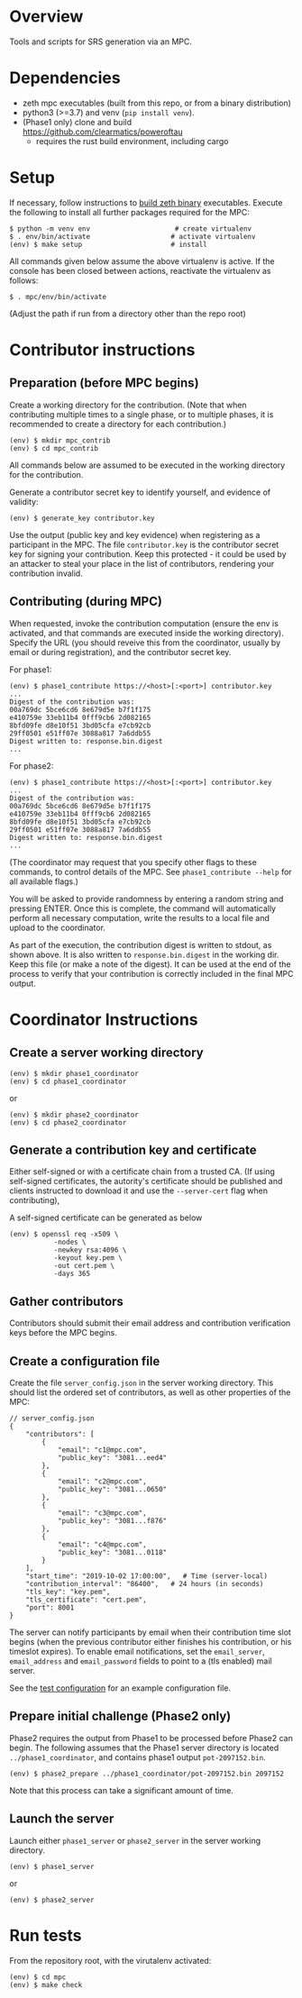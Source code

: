 # Overview

Tools and scripts for SRS generation via an MPC.

# Dependencies

- zeth mpc executables (built from this repo, or from a binary distribution)
- python3 (>=3.7) and venv (`pip install venv`).
- (Phase1 only) clone and build https://github.com/clearmatics/poweroftau
  - requires the rust build environment, including cargo

# Setup

If necessary, follow instructions to [build zeth binary](../README.md)
executables.  Execute the following to install all further packages required
for the MPC:

```console
$ python -m venv env                     # create virtualenv
$ . env/bin/activate                    # activate virtualenv
(env) $ make setup                      # install
```

All commands given below assume the above virtualenv is active.  If the console
has been closed between actions, reactivate the virtualenv as follows:

```console
$ . mpc/env/bin/activate
```

(Adjust the path if run from a directory other than the repo root)


# Contributor instructions

## Preparation (before MPC begins)

Create a working directory for the contribution.  (Note that when contributing
multiple times to a single phase, or to multiple phases, it is recommended to
create a directory for each contribution.)

```console
(env) $ mkdir mpc_contrib
(env) $ cd mpc_contrib
```

All commands below are assumed to be executed in the working directory for the
contribution.

Generate a contributor secret key to identify yourself, and evidence of
validity:

```console
(env) $ generate_key contributor.key
```

Use the output (public key and key evidence) when registering as a participant
in the MPC.  The file `contributor.key` is the contributor secret key for
signing your contribution.  Keep this protected - it could be used by an
attacker to steal your place in the list of contributors, rendering your
contribution invalid.

## Contributing (during MPC)

When requested, invoke the contribution computation (ensure the env is
activated, and that commands are executed inside the working directory).
Specify the URL (you should reveive this from the coordinator, usually by email
or during registration), and the contributor secret key.

For phase1:
```console
(env) $ phase1_contribute https://<host>[:<port>] contributor.key
...
Digest of the contribution was:
00a769dc 5bce6cd6 8e679d5e b7f1f175
e410759e 33eb11b4 0fff9cb6 2d082165
8bfd09fe d8e10f51 3bd05cfa e7cb92cb
29ff0501 e51ff07e 3088a817 7a6ddb55
Digest written to: response.bin.digest
...
```

For phase2:
```console
(env) $ phase1_contribute https://<host>[:<port>] contributor.key
...
Digest of the contribution was:
00a769dc 5bce6cd6 8e679d5e b7f1f175
e410759e 33eb11b4 0fff9cb6 2d082165
8bfd09fe d8e10f51 3bd05cfa e7cb92cb
29ff0501 e51ff07e 3088a817 7a6ddb55
Digest written to: response.bin.digest
...
```

(The coordinator may request that you specify other flags to these commands, to
control details of the MPC.  See `phase1_contribute --help` for all available
flags.)

You will be asked to provide randomness by entering a random string and
pressing ENTER.  Once this is complete, the command will automatically perform
all necessary computation, write the results to a local file and upload to the
coordinator.

As part of the execution, the contribution digest is written to stdout, as
shown above.  It is also written to `response.bin.digest` in the working dir.
Keep this file (or make a note of the digest).  It can be used at the end of
the process to verify that your contribution is correctly included in the final
MPC output.

# Coordinator Instructions

## Create a server working directory

```console
(env) $ mkdir phase1_coordinator
(env) $ cd phase1_coordinator
```
or
```console
(env) $ mkdir phase2_coordinator
(env) $ cd phase2_coordinator
```

## Generate a contribution key and certificate

Either self-signed or with a certificate chain from a trusted CA.  (If using
self-signed certificates, the autority's certificate should be published and
clients instructed to download it and use the `--server-cert` flag when
contributing),

A self-signed certificate can be generated as below
```console
(env) $ openssl req -x509 \
           -nodes \
           -newkey rsa:4096 \
           -keyout key.pem \
           -out cert.pem \
           -days 365
```

## Gather contributors

Contributors should submit their email address and contribution verification
keys before the MPC begins.

## Create a configuration file

Create the file `server_config.json` in the server working directory.  This
should list the ordered set of contributors, as well as other properties of the
MPC:
```console
// server_config.json
{
    "contributors": [
        {
            "email": "c1@mpc.com",
            "public_key": "3081...eed4"
        },
        {
            "email": "c2@mpc.com",
            "public_key": "3081...0650"
        },
        {
            "email": "c3@mpc.com",
            "public_key": "3081...f876"
        },
        {
            "email": "c4@mpc.com",
            "public_key": "3081...0118"
        }
    ],
    "start_time": "2019-10-02 17:00:00",   # Time (server-local)
    "contribution_interval": "86400",   # 24 hours (in seconds)
    "tls_key": "key.pem",
    "tls_certificate": "cert.pem",
    "port": 8001
}
```

The server can notify participants by email when their contribution time slot
begins (when the previous contributor either finishes his contribution, or his
timeslot expires).  To enable email notifications, set the `email_server`,
`email_address` and `email_password` fields to point to a (tls enabled) mail
server.

See the [test configuration](../testdata/mpc_server_config.json) for an example
configuration file.

## Prepare initial challenge (Phase2 only)

Phase2 requires the output from Phase1 to be processed before Phase2 can begin.
The following assumes that the Phase1 server directory is located
`../phase1_coordinator`, and contains phase1 output `pot-2097152.bin`.

```console
(env) $ phase2_prepare ../phase1_coordinator/pot-2097152.bin 2097152
```

Note that this process can take a significant amount of time.

## Launch the server

Launch either `phase1_server` or `phase2_server` in the server working
directory.

```console
(env) $ phase1_server
```
or
```console
(env) $ phase2_server
```


# Run tests

From the repository root, with the virutalenv activated:

```console
(env) $ cd mpc
(env) $ make check
```
